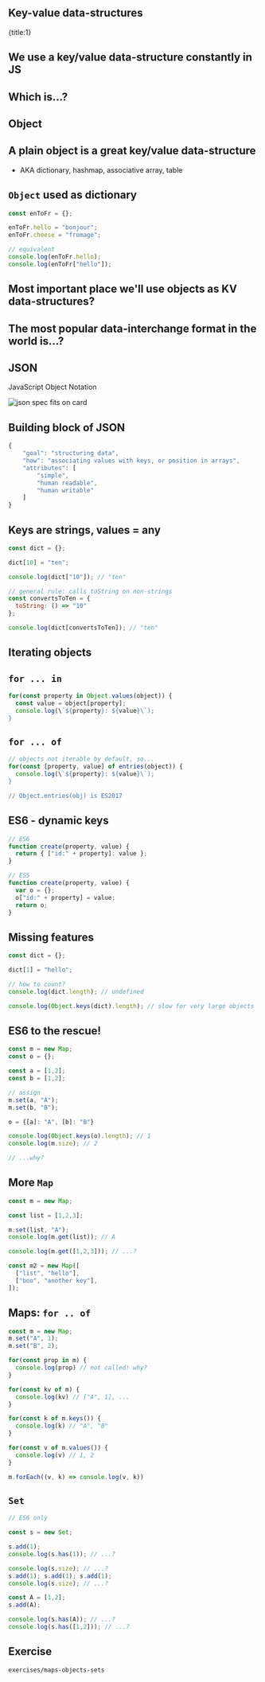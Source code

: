 ## Key-value data-structures
{title:1}

## We use a key/value data-structure constantly in JS

## Which is...?

## Object

## A plain object is a great key/value data-structure

- AKA dictionary, hashmap, associative array, table

## `Object` used as dictionary

```javascript
const enToFr = {};

enToFr.hello = "bonjour";
enToFr.cheese = "fromage";

// equivalent
console.log(enToFr.hello);
console.log(enToFr["hello"]);
```

## Most important place we'll use objects as KV data-structures?

## The most popular data-interchange format in the world is...?

## JSON

JavaScript Object Notation

![json spec fits on card](media/json-spec.png)

## Building block of JSON

```javascript
{
    "goal": "structuring data",
    "how": "associating values with keys, or position in arrays",
    "attributes": [
        "simple",
        "human readable",
        "human writable"
    ]
}
```

## Keys are strings, values = any

```javascript
const dict = {};

dict[10] = "ten";

console.log(dict["10"]); // "ten"

// general rule: calls toString on non-strings
const convertsToTen = {
  toString: () => "10"
};

console.log(dict[convertsToTen]); // "ten"
```

## Iterating objects

## `for ... in`

```javascript
for(const property in Object.values(object)) {
  const value = object[property];
  console.log(\`${property}: ${value}\`);
}
```

## `for ... of`

```javascript
// objects not iterable by default, so...
for(const [property, value] of entries(object)) {
  console.log(\`${property}: ${value}\`);
}

// Object.entries(obj) is ES2017
```

## ES6 - dynamic keys

```javascript
// ES6
function create(property, value) {
  return { ["id:" + property]: value };
}

// ES5
function create(property, value) {
  var o = {};
  o["id:" + property] = value;
  return o;
}
```

## Missing features

```javascript
const dict = {};

dict[1] = "hello";

// how to count?
console.log(dict.length); // undefined

console.log(Object.keys(dict).length); // slow for very large objects
```


## ES6 to the rescue!

```javascript
const m = new Map;
const o = {};

const a = [1,2];
const b = [1,2];

// assign
m.set(a, "A");
m.set(b, "B");

o = {[a]: "A", [b]: "B"}

console.log(Object.keys(o).length); // 1
console.log(m.size); // 2

// ...why?
```

## More `Map`

```javascript
const m = new Map;

const list = [1,2,3];

m.set(list, "A");
console.log(m.get(list)); // A

console.log(m.get([1,2,3])); // ...?

const m2 = new Map([
  ["list", "hello"],
  ["boo", "another key"],
]);
```


## Maps: `for .. of`

```javascript
const m = new Map;
m.set("A", 1);
m.set("B", 2);

for(const prop in m) {
  console.log(prop) // not called! why?
}

for(const kv of m) {
  console.log(kv) // ["A", 1], ...
}

for(const k of m.keys()) {
  console.log(k) // "A", "B"
}

for(const v of m.values()) {
  console.log(v) // 1, 2
}

m.forEach((v, k) => console.log(v, k))
```

## `Set`

```javascript
// ES6 only

const s = new Set;

s.add(1);
console.log(s.has(1)); // ...?

console.log(s.size); // ...?
s.add(1); s.add(1); s.add(1);
console.log(s.size); // ...?

const A = [1,2];
s.add(A);

console.log(s.has(A)); // ...?
console.log(s.has([1,2])); // ...?
```

## Exercise

    exercises/maps-objects-sets
